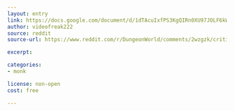 ```yaml
---
layout: entry
link: https://docs.google.com/document/d/1dTAcuIxfPS3KgQIRn0XU97JOLF6kWnu__tuJezt0ZYc/edit
author: videofreak222
source: reddit
source-url: https://www.reddit.com/r/DungeonWorld/comments/2wzgzk/critique_my_monk_playbook_work_in_progress/?st=jce1a28l&sh=d7bce789

excerpt:

categories:
- monk

license: non-open
cost: free

---
```

